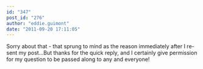 ```yaml
---
id: "347"
post_id: "276"
author: "eddie.guimont"
date: "2011-09-20 17:11:05"
---
```

Sorry about that - that sprung to mind as the reason immediately after I re-sent my post...But thanks for the quick reply, and I certainly give permission for my question to be passed along to any and everyone!
